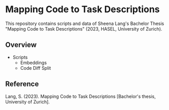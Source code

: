 # Mapping Code to Task Descriptions


This repository contains scripts and data of Sheena Lang's Bachelor Thesis "Mapping Code to Task Descriptions" (2023, HASEL, University of Zurich).

## Overview

- Scripts
  - Embeddings
  - Code Diff Split

## Reference

Lang, S. (2023). Mapping Code to Task Descriptions [Bachelor's thesis, University of Zurich].

